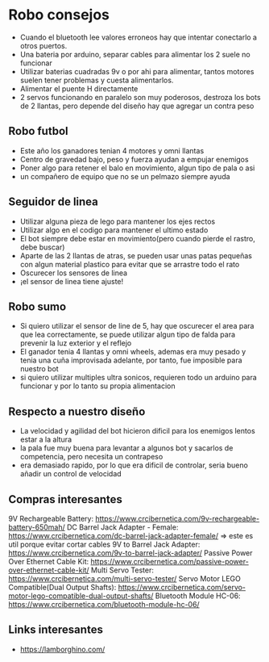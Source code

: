 # Robo consejos

- Cuando el bluetooth lee valores erroneos hay que intentar conectarlo a otros puertos.
- Una bateria por arduino, separar cables para alimentar los 2 suele no funcionar
- Utilizar baterias cuadradas 9v o por ahi para alimentar, tantos motores suelen tener problemas
  y cuesta alimentarlos.
- Alimentar el puente H directamente
- 2 servos funcionando en paralelo son muy poderosos, destroza los bots de 2 llantas, pero depende
  del diseño hay que agregar un contra peso

## Robo futbol
- Este año los ganadores tenian 4 motores y omni llantas
- Centro de gravedad bajo, peso y fuerza ayudan a empujar enemigos
- Poner algo para retener el balo en movimiento, algun tipo de pala o asi
- un compañero de equipo que no se un pelmazo siempre ayuda

## Seguidor de linea
- Utilizar alguna pieza de lego para mantener los ejes rectos
- Utilizar algo en el codigo para mantener el ultimo estado
- El bot siempre debe estar en movimiento(pero cuando pierde el rastro, debe buscar)
- Aparte de las 2 llantas de atras, se pueden usar unas patas pequeñas con algun material
  plastico para evitar que se arrastre todo el rato
- Oscurecer los sensores de linea
- ¡el sensor de linea tiene ajuste!

## Robo sumo
- Si quiero utilizar el sensor de line de 5, hay que oscurecer el area para que lea correctamente,
  se puede utilizar algun tipo de falda para prevenir la luz exterior y el reflejo
- El ganador tenia 4 llantas y omni wheels, ademas era muy pesado y tenia una cuña improvisada
  adelante, por tanto, fue imposible para nuestro bot
- si quiero utilizar multiples ultra sonicos, requieren todo un arduino para funcionar
  y por lo tanto su propia alimentacion


## Respecto a nuestro diseño
- La velocidad y agilidad del bot hicieron dificil para los enemigos lentos estar a la altura
- la pala fue muy buena para levantar a algunos bot y sacarlos de competencia, pero necesita
  un contrapeso
- era demasiado rapido, por lo que era dificil de controlar, seria bueno añadir un control
  de velocidad

## Compras interesantes
9V Rechargeable Battery: https://www.crcibernetica.com/9v-rechargeable-battery-650mah/
DC Barrel Jack Adapter - Female: https://www.crcibernetica.com/dc-barrel-jack-adapter-female/ => este es util porque evitar cortar cables
9V to Barrel Jack Adapter: https://www.crcibernetica.com/9v-to-barrel-jack-adapter/
Passive Power Over Ethernet Cable Kit: https://www.crcibernetica.com/passive-power-over-ethernet-cable-kit/
Multi Servo Tester: https://www.crcibernetica.com/multi-servo-tester/
Servo Motor LEGO Compatible(Dual Output Shafts): https://www.crcibernetica.com/servo-motor-lego-compatible-dual-output-shafts/
Bluetooth Module HC-06: https://www.crcibernetica.com/bluetooth-module-hc-06/

## Links interesantes
- https://lamborghino.com/
